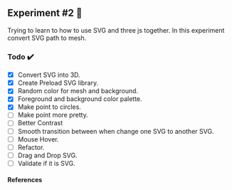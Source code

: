 ## Experiment #2 🧪
Trying to learn to how to use SVG and three js together. In this experiment convert SVG path to mesh.

### Todo ✔️

- [x] Convert SVG into 3D.
- [x] Create Preload SVG library.
- [x] Random color for mesh and background.
- [x] Foreground and background color palette.
- [x] Make point to circles.
- [ ] Make point more pretty.
- [ ] Better Contrast
- [ ] Smooth transition between when change one SVG to another SVG.
- [ ] Mouse Hover.
- [ ] Refactor.
- [ ] Drag and Drop SVG.
- [ ] Validate if it is SVG.

#### References
